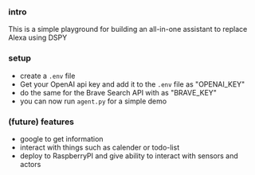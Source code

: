 ### intro
This is a simple playground for building an all-in-one assistant to replace Alexa using DSPY


### setup
- create a `.env` file
- Get your OpenAI api key and add it to the `.env` file as "OPENAI_KEY"
- do the same for the Brave Search API with as "BRAVE_KEY"
- you can now run `agent.py` for a simple demo


### (future) features
- google to get information
- interact with things such as calender or todo-list
- deploy to RaspberryPI and give ability to interact with sensors and actors
